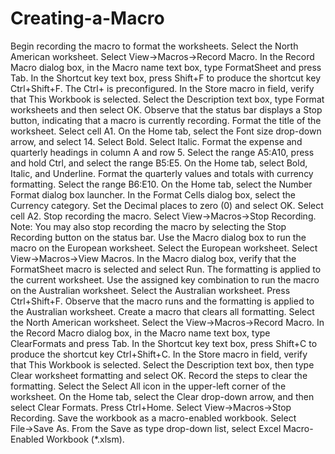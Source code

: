 # Creating-a-Macro
Begin recording the macro to format the worksheets.
    Select the North American worksheet.
    Select View→Macros→Record Macro.
    In the Record Macro dialog box, in the Macro name text box, type FormatSheet and press Tab.
    In the Shortcut key text box, press Shift+F to produce the shortcut key Ctrl+Shift+F.
    The Ctrl+ is preconfigured.
    In the Store macro in field, verify that This Workbook is selected.
    Select the Description text box, type Format worksheets and then select OK.
    Observe that the status bar displays a Stop button, indicating that a macro is currently recording.
Format the title of the worksheet.
    Select cell A1.
    On the Home tab, select the Font size drop-down arrow, and select 14.
    Select Bold.
    Select Italic.
Format the expense and quarterly headings in column A and row 5.
    Select the range A5:A10, press and hold Ctrl, and select the range B5:E5.
    On the Home tab, select Bold, Italic, and Underline.
Format the quarterly values and totals with currency formatting.
    Select the range B6:E10.
    On the Home tab, select the Number Format dialog box launcher.
    In the Format Cells dialog box, select the Currency category. Set the Decimal places to zero (0) and select OK.
    Select cell A2.
Stop recording the macro.
    Select View→Macros→Stop Recording.
    Note: You may also stop recording the macro by selecting the Stop Recording button on the status bar.
Use the Macro dialog box to run the macro on the European worksheet.
    Select the European worksheet.
    Select View→Macros→View Macros.
    In the Macro dialog box, verify that the FormatSheet macro is selected and select Run.
    The formatting is applied to the current worksheet.
Use the assigned key combination to run the macro on the Australian worksheet.
    Select the Australian worksheet.
    Press Ctrl+Shift+F.
    Observe that the macro runs and the formatting is applied to the Australian worksheet.
Create a macro that clears all formatting.
    Select the North American worksheet.
    Select the View→Macros→Record Macro.
    In the Record Macro dialog box, in the Macro name text box, type ClearFormats and press Tab.
    In the Shortcut key text box, press Shift+C to produce the shortcut key Ctrl+Shift+C.
    In the Store macro in field, verify that This Workbook is selected.
    Select the Description text box, then type Clear worksheet formatting and select OK.
Record the steps to clear the formatting.
    Select the Select All icon in the upper-left corner of the worksheet.
    On the Home tab, select the Clear drop-down arrow, and then select Clear Formats.
    Press Ctrl+Home.
    Select View→Macros→Stop Recording.
Save the workbook as a macro-enabled workbook.
    Select File→Save As.
    From the Save as type drop-down list, select Excel Macro-Enabled Workbook (*.xlsm).
